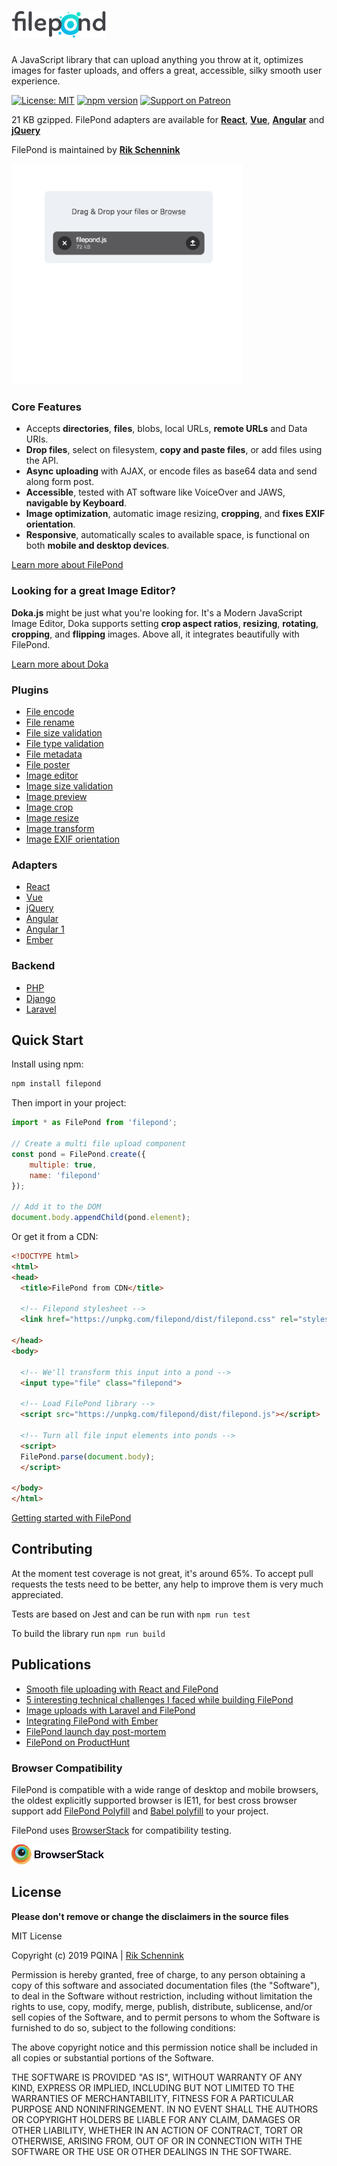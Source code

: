 # <img src="https://github.com/pqina/filepond-github-assets/blob/master/logo.svg" height="44" alt="FilePond"/>

A JavaScript library that can upload anything you throw at it, optimizes images for faster uploads, and offers a great, accessible, silky smooth user experience.

[![License: MIT](https://img.shields.io/badge/license-MIT-blue.svg)](https://github.com/pqina/filepond/blob/master/LICENSE)
[![npm version](https://badge.fury.io/js/filepond.svg)](https://www.npmjs.com/package/filepond)
[![Support on Patreon](https://img.shields.io/badge/support-patreon-salmon.svg)](https://www.patreon.com/rikschennink)

21 KB gzipped. FilePond adapters are available for **[React](https://github.com/pqina/react-filepond)**, **[Vue](https://github.com/pqina/vue-filepond)**, **[Angular](https://github.com/pqina/ngx-filepond)** and **[jQuery](https://github.com/pqina/jquery-filepond)**

FilePond is maintained by **[Rik Schennink](https://twitter.com/rikschennink/)**

<img src="https://github.com/pqina/filepond-github-assets/blob/master/filepond-animation-01.gif?raw=true" width="370" alt=""/>

### Core Features

*   Accepts **directories**, **files**, blobs, local URLs, **remote URLs** and Data URIs.
*   **Drop files**, select on filesystem, **copy and paste files**, or add files using the API.
*   **Async uploading** with AJAX, or encode files as base64 data and send along form post.
*   **Accessible**, tested with AT software like VoiceOver and JAWS, **navigable by Keyboard**.
*   **Image optimization**, automatic image resizing, **cropping**, and **fixes EXIF orientation**.
*   **Responsive**, automatically scales to available space, is functional on both **mobile and desktop devices**.

[Learn more about FilePond](https://pqina.nl/filepond/)


### Looking for a great Image Editor?

**Doka.js** might be just what you're looking for. It's a Modern JavaScript Image Editor, Doka supports setting **crop aspect ratios**, **resizing**, **rotating**, **cropping**, and **flipping** images. Above all, it integrates beautifully with FilePond.

[Learn more about Doka](https://pqina.nl/doka/)


### Plugins

*   [File encode](https://github.com/pqina/filepond-plugin-file-encode)
*   [File rename](https://github.com/pqina/filepond-plugin-file-rename)
*   [File size validation](https://github.com/pqina/filepond-plugin-file-validate-size)
*   [File type validation](https://github.com/pqina/filepond-plugin-file-validate-type)
*   [File metadata](https://github.com/pqina/filepond-plugin-file-metadata)
*   [File poster](https://github.com/pqina/filepond-plugin-file-poster)
*   [Image editor](https://github.com/pqina/filepond-plugin-image-edit)
*   [Image size validation](https://github.com/pqina/filepond-plugin-image-validate-size)
*   [Image preview](https://github.com/pqina/filepond-plugin-image-preview)
*   [Image crop](https://github.com/pqina/filepond-plugin-image-crop)
*   [Image resize](https://github.com/pqina/filepond-plugin-image-resize)
*   [Image transform](https://github.com/pqina/filepond-plugin-image-transform)
*   [Image EXIF orientation](https://github.com/pqina/filepond-plugin-image-exif-orientation)


### Adapters

*   [React](https://github.com/pqina/react-filepond)
*   [Vue](https://github.com/pqina/vue-filepond)
*   [jQuery](https://github.com/pqina/jquery-filepond)
*   [Angular](https://github.com/pqina/ngx-filepond)
*   [Angular 1](https://github.com/johnnyasantoss/angularjs-filepond)
*   [Ember](https://github.com/alexdiliberto/ember-filepond)


### Backend

*   [PHP](https://github.com/pqina/filepond-boilerplate-php)
*   [Django](https://github.com/ImperialCollegeLondon/django-drf-filepond) 
*   [Laravel](https://github.com/Sopamo/laravel-filepond)


## Quick Start

Install using npm:

```bash
npm install filepond
```

Then import in your project:

```js
import * as FilePond from 'filepond';

// Create a multi file upload component
const pond = FilePond.create({
    multiple: true,
    name: 'filepond'
});

// Add it to the DOM
document.body.appendChild(pond.element);
```

Or get it from a CDN:

```html
<!DOCTYPE html>
<html>
<head>
  <title>FilePond from CDN</title>

  <!-- Filepond stylesheet -->
  <link href="https://unpkg.com/filepond/dist/filepond.css" rel="stylesheet">

</head>
<body>

  <!-- We'll transform this input into a pond -->
  <input type="file" class="filepond">

  <!-- Load FilePond library -->
  <script src="https://unpkg.com/filepond/dist/filepond.js"></script>

  <!-- Turn all file input elements into ponds -->
  <script>
  FilePond.parse(document.body);
  </script>

</body>
</html>
```

[Getting started with FilePond](https://pqina.nl/filepond/docs/patterns/getting-started/)


## Contributing

At the moment test coverage is not great, it's around 65%. To accept pull requests the tests need to be better, any help to improve them is very much appreciated.

Tests are based on Jest and can be run with `npm run test`

To build the library run `npm run build`


## Publications

*   [Smooth file uploading with React and FilePond](https://itnext.io/uploading-files-with-react-and-filepond-f8a798308557)
*   [5 interesting technical challenges I faced while building FilePond](https://itnext.io/filepond-frontend-trickery-a3073c934c77)
*   [Image uploads with Laravel and FilePond](https://devdojo.com/episode/image-uploads-with-laravel-and-filepond)
*   [Integrating FilePond with Ember](https://alexdiliberto.com/ember-filepond/latest/)
*   [FilePond launch day post-mortem](https://pqina.nl/blog/filepond-launch-day-post-mortem)
*   [FilePond on ProductHunt](https://www.producthunt.com/posts/filepond-js)


### Browser Compatibility

FilePond is compatible with a wide range of desktop and mobile browsers, the oldest explicitly supported browser is IE11, for best cross browser support add [FilePond Polyfill](https://github.com/pqina/filepond-polyfill) and [Babel polyfill](https://babeljs.io/docs/en/babel-polyfill) to your project.

FilePond uses [BrowserStack](https://www.browserstack.com/) for compatibility testing.

[<img src="https://github.com/pqina/filepond-github-assets/blob/master/browserstack-logo.svg" height="32" alt="BrowserStack"/>](https://www.browserstack.com/)

## License

**Please don't remove or change the disclaimers in the source files**

MIT License

Copyright (c) 2019 PQINA | [Rik Schennink](mailto:rik@pqina.nl)

Permission is hereby granted, free of charge, to any person obtaining a copy
of this software and associated documentation files (the "Software"), to deal
in the Software without restriction, including without limitation the rights
to use, copy, modify, merge, publish, distribute, sublicense, and/or sell
copies of the Software, and to permit persons to whom the Software is
furnished to do so, subject to the following conditions:

The above copyright notice and this permission notice shall be included in all
copies or substantial portions of the Software.

THE SOFTWARE IS PROVIDED "AS IS", WITHOUT WARRANTY OF ANY KIND, EXPRESS OR
IMPLIED, INCLUDING BUT NOT LIMITED TO THE WARRANTIES OF MERCHANTABILITY,
FITNESS FOR A PARTICULAR PURPOSE AND NONINFRINGEMENT. IN NO EVENT SHALL THE
AUTHORS OR COPYRIGHT HOLDERS BE LIABLE FOR ANY CLAIM, DAMAGES OR OTHER
LIABILITY, WHETHER IN AN ACTION OF CONTRACT, TORT OR OTHERWISE, ARISING FROM,
OUT OF OR IN CONNECTION WITH THE SOFTWARE OR THE USE OR OTHER DEALINGS IN THE
SOFTWARE.
